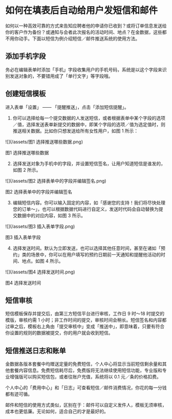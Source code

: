 # 如何在填表后自动给用户发短信和邮件

如何以一种高效可靠的方式来告知应聘者他的申请你已收到？或将订单信息发送给你的客户作为备份？或通知与会者此次报名的活动时间、地点？在金数据，这些都不用你动手。下面以短信为例介绍短信／邮件推送系统的使用方法。

## 添加手机字段

务必在编辑表单时添加「手机」字段收集用户的手机号码，系统是以这个字段来识别发送对象的，不要错用成了「单行文字」等字段哦。

## 创建短信模板

进入表单「设置」 —— 「提醒推送」，点击「添加短信提醒」。

1. 你可以选择给每一个提交数据的人发送短信，或者根据表单中某个字段的选项／值，选择发送表单新提交的数据中，即某个字段的选项／值为选定值时，则推送相关数据。比如你只想发送给所有女性用户，如图 1 所示：

![](/assets/图1 选择推送哪些数据.png)

图1 选择推送哪些数据

2. 选择发送对象为手机中的字段，并设置短信签名，让用户知道短信是谁发的，如图 2 所示。

![](/assets/图2 选择表单中的字段并编辑签名.png)

图2 选择表单中的字段并编辑签名

3. 编辑短信内容。你可以输入固定的内容，如「感谢您的支持！我们将尽快处理您的订单～」，也可以根据数据代码进行自定义，发送时代码会自动替换为提交数据中的对应内容，如图 3 所示。

![](/assets/图3 插入表单字段.png)

图3 插入表单字段

4. 选择发送时间。默认为立即发送，也可以选择其他任意时间，甚至在诸如「预约」类的场景中，你可以在用户填写的预约日期前一天通知和提醒他活动的时间、地点。如图 4 所示。

![](/assets/图4 选择发送时间.png)

图4 选择发送时间

## 短信审核

短信模板保存并提交后，由第三方短信平台进行审核，工作日 9 时～18 时提交的模版，审核约需 1 小时；非工作时间的提交，审核时间会稍长。短信签名和内容都过审之后，模板右上角由「提交审核中」变成「推送中」，即意味着，只要有符合你设置的规则的数据被提交，你的用户就会收到短信。

## 短信推送日志和账单

金数据各版本套餐中均赠送定量的免费短信，个人中心将显示当前短信剩余量和其他套餐内容信息。免费短信耗尽后，免费版将无法继续使用短信功能，专业版和专业增强版可以购买短信包，或者往账户充值，系统将以 0.1 元／条的价格扣费。

个人中心的「费用中心」和「日志」可查看短信／邮件消费情况，你花的每一分钱都有迹可循。

邮件和短信的使用方式类似，区别在于：邮件可以自定义发件人，模板无须审核，成本也更低廉。无论如何，适合自己的才是最好的。


